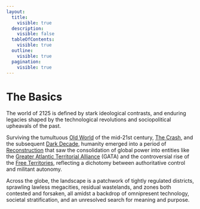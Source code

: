 ```yaml
---
layout:
  title:
    visible: true
  description:
    visible: false
  tableOfContents:
    visible: true
  outline:
    visible: true
  pagination:
    visible: true
---
```


# The Basics

The world of 2125 is defined by stark ideological contrasts, and enduring legacies shaped by the technological revolutions and sociopolitical upheavals of the past.

Surviving the tumultuous [Old World](the-old-world.md) of the mid-21st century, [The Crash](the-crash.md), and the subsequent [Dark Decade](the-dark-decade.md), humanity emerged into a period of [Reconstruction](the-reconstruction.md) that saw the consolidation of global power into entities like the [Greater Atlantic Territorial Alliance](../../nations/gata/) (GATA) and the controversial rise of the [Free Territories](../../nations/free-territories/), reflecting a dichotomy between authoritative control and militant autonomy.

Across the globe, the landscape is a patchwork of tightly regulated districts, sprawling lawless megacities, residual wastelands, and zones both contested and forsaken, all amidst a backdrop of omnipresent technology, societal stratification, and an unresolved search for meaning and purpose.
